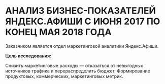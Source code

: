 # АНАЛИЗ БИЗНЕС-ПОКАЗАТЕЛЕЙ ЯНДЕКС.АФИШИ С ИЮНЯ 2017 ПО КОНЕЦ МАЯ 2018 ГОДА

Заказчиком является отдел маркетинговой аналитики Яндекс.Афиши.

**Цель исследования:**

Снизить маркетинговые расходы — отказаться от невыгодных источников трафика и перераспределить бюджет. Формирование продуктовых, коммерческих, маркетинговых метрик.
